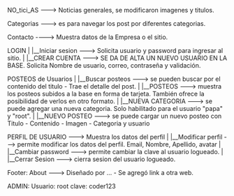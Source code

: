 NO_tici_AS ---> Noticias generales, se modificaron imagenes y titulos. 

Categorias ---> es para navegar los post por diferentes categorias. 

Contacto ----> Muestra datos de la Empresa o el sitio.

LOGIN
|
|__Iniciar sesion ---> Solicita usuario y password para ingresar al sitio.
|
|__CREAR CUENTA ---> SE DA DE ALTA UN NUEVO USUARIO EN LA BASE. Solicita Nombre de usuario, correo, contraseña y validación.

POSTEOS de Usuarios
|
|__Buscar posteos ---> se pueden buscar por el contenido del titulo - Trae el detalle del post.
|
|__POSTEOS ---> muestra los posteos subidos a la base en forma de tarjeta. También ofrece la posibilidad de verlos en otro formato.
|
|__NUEVA CATEGORIA ---> se puede agregar una nueva categoria. Solo habilitado para el usuario "papa" y "root".
|
|__NUEVO POSTEO ---> se puede cargar un nuevo posteo con Titulo - Contenido - Imagen - Categoria y usuario

PERFIL DE USUARIO ---> Muestra los datos del perfil
|
|__Modificar perfil ---> permite modificar los datos del perfil. Email, Nombre, Apellido, avatar
|
|__Cambiar password ---> permite cambiar la clave al usuario logueado.
|
|__Cerrar Sesion ---> cierra sesion del usuario logueado.


Footer:
About ---> Diseñado por ... - Se agregó link a otra web.

ADMIN:
Usuario: root
clave: coder123


